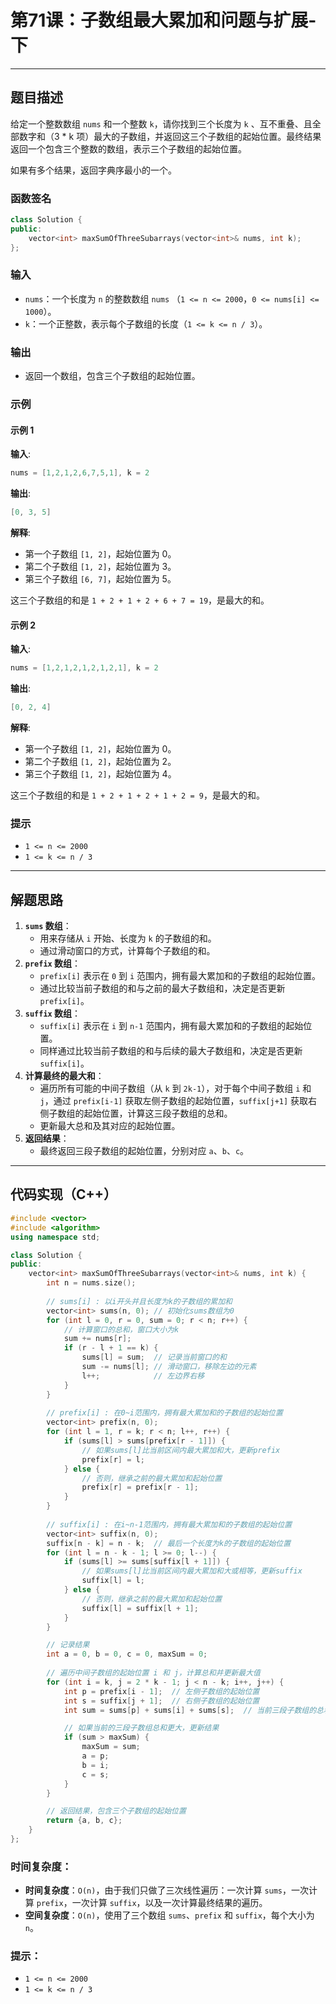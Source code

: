 # 第71课：子数组最大累加和问题与扩展-下

------

## 题目描述

给定一个整数数组 `nums` 和一个整数 `k`，请你找到三个长度为 `k` 、互不重叠、且全部数字和（3 * k 项）最大的子数组，并返回这三个子数组的起始位置。最终结果返回一个包含三个整数的数组，表示三个子数组的起始位置。

如果有多个结果，返回字典序最小的一个。

### 函数签名

```cpp
class Solution {
public:
    vector<int> maxSumOfThreeSubarrays(vector<int>& nums, int k);
};
```

### 输入

- `nums`：一个长度为 `n` 的整数数组 `nums` （`1 <= n <= 2000`，`0 <= nums[i] <= 1000`）。
- `k`：一个正整数，表示每个子数组的长度（`1 <= k <= n / 3`）。

### 输出

- 返回一个数组，包含三个子数组的起始位置。

### 示例

#### 示例 1

**输入**:

```cpp
nums = [1,2,1,2,6,7,5,1], k = 2
```

**输出**:

```cpp
[0, 3, 5]
```

**解释**:

- 第一个子数组 `[1, 2]`，起始位置为 0。
- 第二个子数组 `[1, 2]`，起始位置为 3。
- 第三个子数组 `[6, 7]`，起始位置为 5。

这三个子数组的和是 `1 + 2 + 1 + 2 + 6 + 7 = 19`，是最大的和。

#### 示例 2

**输入**:

```cpp
nums = [1,2,1,2,1,2,1,2,1], k = 2
```

**输出**:

```cpp
[0, 2, 4]
```

**解释**:

- 第一个子数组 `[1, 2]`，起始位置为 0。
- 第二个子数组 `[1, 2]`，起始位置为 2。
- 第三个子数组 `[1, 2]`，起始位置为 4。

这三个子数组的和是 `1 + 2 + 1 + 2 + 1 + 2 = 9`，是最大的和。

### 提示

- `1 <= n <= 2000`
- `1 <= k <= n / 3`

------

## 解题思路

1. **`sums` 数组**：
   - 用来存储从 `i` 开始、长度为 `k` 的子数组的和。
   - 通过滑动窗口的方式，计算每个子数组的和。
2. **`prefix` 数组**：
   - `prefix[i]` 表示在 `0` 到 `i` 范围内，拥有最大累加和的子数组的起始位置。
   - 通过比较当前子数组的和与之前的最大子数组和，决定是否更新 `prefix[i]`。
3. **`suffix` 数组**：
   - `suffix[i]` 表示在 `i` 到 `n-1` 范围内，拥有最大累加和的子数组的起始位置。
   - 同样通过比较当前子数组的和与后续的最大子数组和，决定是否更新 `suffix[i]`。
4. **计算最终的最大和**：
   - 遍历所有可能的中间子数组（从 `k` 到 `2k-1`），对于每个中间子数组 `i` 和 `j`，通过 `prefix[i-1]` 获取左侧子数组的起始位置，`suffix[j+1]` 获取右侧子数组的起始位置，计算这三段子数组的总和。
   - 更新最大总和及其对应的起始位置。
5. **返回结果**：
   - 最终返回三段子数组的起始位置，分别对应 `a`、`b`、`c`。

------

## 代码实现（C++）

```cpp
#include <vector>
#include <algorithm>
using namespace std;

class Solution {
public:
    vector<int> maxSumOfThreeSubarrays(vector<int>& nums, int k) {
        int n = nums.size();
        
        // sums[i] : 以i开头并且长度为k的子数组的累加和
        vector<int> sums(n, 0); // 初始化sums数组为0
        for (int l = 0, r = 0, sum = 0; r < n; r++) {
            // 计算窗口的总和，窗口大小为k
            sum += nums[r];
            if (r - l + 1 == k) {
                sums[l] = sum;  // 记录当前窗口的和
                sum -= nums[l]; // 滑动窗口，移除左边的元素
                l++;            // 左边界右移
            }
        }
        
        // prefix[i] : 在0~i范围内，拥有最大累加和的子数组的起始位置
        vector<int> prefix(n, 0);
        for (int l = 1, r = k; r < n; l++, r++) {
            if (sums[l] > sums[prefix[r - 1]]) {
                // 如果sums[l]比当前区间内最大累加和大，更新prefix
                prefix[r] = l;
            } else {
                // 否则，继承之前的最大累加和起始位置
                prefix[r] = prefix[r - 1];
            }
        }
        
        // suffix[i] : 在i~n-1范围内，拥有最大累加和的子数组的起始位置
        vector<int> suffix(n, 0);
        suffix[n - k] = n - k;  // 最后一个长度为k的子数组的起始位置
        for (int l = n - k - 1; l >= 0; l--) {
            if (sums[l] >= sums[suffix[l + 1]]) {
                // 如果sums[l]比当前区间内最大累加和大或相等，更新suffix
                suffix[l] = l;
            } else {
                // 否则，继承之前的最大累加和起始位置
                suffix[l] = suffix[l + 1];
            }
        }

        // 记录结果
        int a = 0, b = 0, c = 0, maxSum = 0;
        
        // 遍历中间子数组的起始位置 i 和 j，计算总和并更新最大值
        for (int i = k, j = 2 * k - 1; j < n - k; i++, j++) {
            int p = prefix[i - 1];  // 左侧子数组的起始位置
            int s = suffix[j + 1];  // 右侧子数组的起始位置
            int sum = sums[p] + sums[i] + sums[s];  // 当前三段子数组的总和

            // 如果当前的三段子数组总和更大，更新结果
            if (sum > maxSum) {
                maxSum = sum;
                a = p;
                b = i;
                c = s;
            }
        }

        // 返回结果，包含三个子数组的起始位置
        return {a, b, c};
    }
};
```

### 时间复杂度：

- **时间复杂度**：`O(n)`，由于我们只做了三次线性遍历：一次计算 `sums`，一次计算 `prefix`，一次计算 `suffix`，以及一次计算最终结果的遍历。
- **空间复杂度**：`O(n)`，使用了三个数组 `sums`、`prefix` 和 `suffix`，每个大小为 `n`。

### 提示：

- `1 <= n <= 2000`
- `1 <= k <= n / 3`